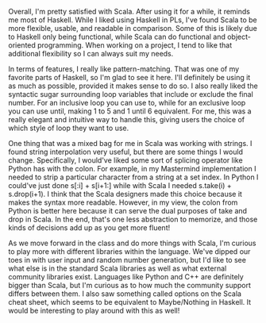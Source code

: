 Overall, I'm pretty satisfied with Scala. After using it for a while, it reminds me most of Haskell. While I liked using Haskell in PLs, I've found Scala to be more flexible, usable, and readable in comparison. Some of this is likely due to Haskell only being functional, while Scala can do functional and object-oriented programming. When working on a project, I tend to like that additional flexibility so I can always suit my needs. 

In terms of features, I really like pattern-matching. That was one of my favorite parts of Haskell, so I'm glad to see it here. I'll definitely be using it as much as possible, provided it makes sense to do so. I also really liked the syntactic sugar surrounding loop variables that include or exclude the final number. For an inclusive loop you can use to, while for an exclusive loop you can use until, making 1 to 5 and 1 until 6 equivalent. For me, this was a really elegant and intuitive way to handle this, giving users the choice of which style of loop they want to use.

One thing that was a mixed bag for me in Scala was working with strings. I found string interpolation very useful, but there are some things I would change. Specifically, I would've liked some sort of splicing operator like Python has with the colon. For example, in my Mastermind implementation I needed to strip a particular character from a string at a set index. In Python I could've just done s[:i] + s[i+1:] while with Scala I needed s.take(i) + s.drop(i+1). I think that the Scala designers made this choice because it makes the syntax more readable. However, in my view, the colon from Python is better here because it can serve the dual purposes of take and drop in Scala. In the end, that's one less abstraction to memorize, and those kinds of decisions add up as you get more fluent!

As we move forward in the class and do more things with Scala, I'm curious to play more with different libraries within the language. We've dipped our toes in with user input and random number generation, but I'd like to see what else is in the standard Scala libraries as well as what external community libraries exist. Languages like Python and C++ are definitely bigger than Scala, but I'm curious as to how much the community support differs between them. I also saw something called options on the Scala cheat sheet, which seems to be equivalent to Maybe/Nothing in Haskell. It would be interesting to play around with this as well! 